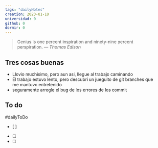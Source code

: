 ```yaml
---
tags: "dailyNotes"
creation: 2023-01-10
universidad: 0
github: 0
dormir: 0
---
```


> Genius is one percent inspiration and ninety-nine percent perspiration.
> — <cite>Thomas Edison</cite>

## Tres cosas buenas 
- Llovio muchisimo, pero aun asi, llegue al trabajo caminando
- El trabajo estuvo lento, pero descubri un jueguito de git branches que me mantuvo entretenido 
- seguramente arregle el bug de los errores de los commit 

## To do
#dailyToDo
- [ ] 
- [ ] 
- [ ] 
